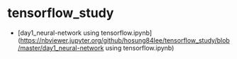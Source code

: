 # tensorflow_study

  - [day1_neural-network using tensorflow.ipynb]
  (https://nbviewer.jupyter.org/github/hosung84lee/tensorflow_study/blob/master/day1_neural-network using tensorflow.ipynb)
